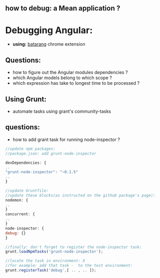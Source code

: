 **how to debug:** a Mean application  ?
----

Debugging Angular:
======

- **using:** [batarang](https://chrome.google.com/webstore/detail/angularjs-batarang/ighdmehidhipcmcojjgiloacoafjmpfk?hl=en) chrome extension

Questions:
----
- how to figure out the Angular modules dependencies ?
- which Angular models belong to which scope ?
- which expression has take to longest time to be processed ?




Using Grunt:
----
- automate tasks using grant's community-tasks

questions:
----
- how to add grant task for running node-inspector ?
```javascript
//update npm packages:
//package.json: add grunt-node-inspector

devDependencies: {
..
"grunt-node-inspector": "~0.1.5"
..
}

//update Gruntfile:
//update these blocks(as instructed on the github package's page):
nodemon: {
..
}
concurrent: {
..
}
node-inspector: {
debug: {}
}

//finally: don't forget to register the node-inspector task:
grunt.loadNpmTasks('grunt-node-inspector');

//locate the task in environment: X
//for example: add that task -  to the test environment:
grunt.registerTask('debug',[ .. , .. ]);
```
